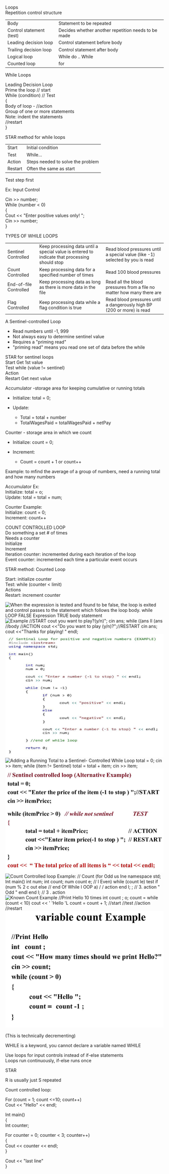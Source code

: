 Loops  
Repetition control structure

|   |   |
|---|---|
|Body|Statement to be repeated|
|Control statement (test)|Decides whether another repetition needs to be made|
|Leading decision loop|Control statement before body|
|Trailing decision loop|Control statement after body|
|Logical loop|While do .. While|
|Counted loop|for|
       
While Loops
 
Leading Decision Loop  
Prime the loop // start  
While (condition) // Test  
{  
Body of loop - //action  
Group of one or more statements  
Note: indent the statements  
//restart  
}
 
STAR method for while loops
 
|   |   |
|---|---|
|Start|Initial condition|
|Test|While…|
|Action|Steps needed to solve the problem|
|Restart|Often the same as start|
 
Test step first
 
Ex: Input Control
 
Cin >> number;  
While (number < 0)  
{  
Cout << "Enter positive values only! ";  
Cin >> number;  
}
   

TYPES OF WHILE LOOPS

|   |   |   |
|---|---|---|
|Sentinel Controlled|Keep processing data until a special value is entered to indicate that processing should stop|Read blood pressures until a special value (like -1) selected by you is read|
|Count Controlled|Keep processing data for a specified number of times|Read 100 blood pressures|
|End-of-file Controlled|Keep processing data as long as there is more data in the file|Read all the blood pressures from a file no matter how many there are|
|Flag Controlled|Keep processing data while a flag condition is true|Read blood pressures until a dangerously high BP (200 or more) is read|
 
A Sentinel-controlled Loop

- Read numbers until -1, 999
- Not always easy to determine sentinel value
- Requires a "priming read"
- "priming read" means you read one set of data before the while
 
STAR for sentinel loops  
Start Get 1st value  
Test while (value != sentinel)  
Action  
Restart Get next value
   

Accumulator -storage area for keeping cumulative or running totals

- Initialize: total = 0;
- Update:
    
    - Total = total + number
    - TotalWagesPaid = totalWagesPaid + netPay

Counter - storage area in which we count

- Initialize: count = 0;
- Increment:
    
    - Count = count + 1 or count++

Example: to mfind the average of a group of numbers, need a running total and how many numbers
 
Accumulator Ex:  
Initialize: total = o;  
Update: total = total + num;
 
Counter Example:  
Initialize: count = 0;  
Increment: count++
   

COUNT CONTROLLED LOOP  
Do something a set # of times  
Needs a counter  
Initialize  
Increment  
Iteration counter: incremented during each iteration of the loop  
Event counter: incremented each time a particular event occurs
 
STAR method: Counted Loop
 
Start: initialize counter  
Test: while (counter < limit)  
Actions  
Restart: increment counter

![When the expression is tested and found to be false, the loop is exited and control passes to the statement which follows the loop body. while LOOP FALSE Expression TRUE body statement ](Exported%20image%2020240525202935-0.png) ![Example //START cout you want to play?(y/n)"; cin ans; while ((ans Il (ans //body //ACTION cout <<"Do you want to play (y/n)?";//RESTART cin ans; cout <<"Thanks for playing! " endl; ](Exported%20image%2020240525202935-1.png) ![// Senti Loop for #include < i ostream> using namespace std; int main ( ) int num; num = cout < < "Enter cin num; while (num -1) if (num cout el se cout "Enter cin num; / Of loop return e; and negati ve numbers (EXAMPLE) to stop) " e ndl; "positive " a number ( end I; —I to stop) " endl; ](Exported%20image%2020240525202935-2.png) ![Adding a Running Total to a Sentinel- Controlled While Loop total = 0; cin >> item; while (item != Sentinel) total = total + item; cin >> item; ](Exported%20image%2020240525202935-3.png) ![// Sentinel controlled loop (Alternative Example) total = 0; cout << "Enter the price of the item (-1 to stop ) ";//START cin >> itemPrice; while (itemPrice > 0) // while not sentinel total = total + itemPrice; cout item price(-l to stop ) ' cin >> itemPrice; TEST // ACTION ; // RESTART cout << The total price of all items is << total << endl; ](Exported%20image%2020240525202935-4.png) ![Count Controlled loop Example: // Count (for Odd us Ine namespace std; Int main() int num; int count; num count e; // I Even) while (count le) test if (num % 2 c out else // end Of While I OOP a) / / action end I; ; // 3. action " Odd " endl end I; // 3 . action ](Exported%20image%2020240525202935-5.png) ![Known Count Example //Print Hello 10 times int count ; o; count = while (count < 10) cout << ' 'Hello 'L count = count + 1; //start //test //action //restart ](Exported%20image%2020240525202935-6.png) ![variable count Example //Print Hello int count ; cout << "How many times should we print Hello?" cin >> count; while (count > 0) cout "Hello " count = count -1 • ](Exported%20image%2020240525202935-7.png)

(This is technically decrementing)

WHILE is a keyword, you cannot declare a variable named WHILE

Use loops for input controls instead of if-else statements  
Loops run continuously, if-else runs once

STAR
 
R is usually just S repeated

Count controlled loop:
 
For (count = 1; count <=10; count++)  
Cout << "Hello" << endl;

Int main()  
{  
Int counter;
 
For counter = 0; counter < 3; counter++)  
{  
Cout << counter << endl;  
}
 
Cout << "last line"  
}